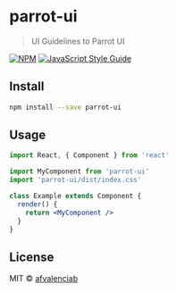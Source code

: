 # parrot-ui

> UI Guidelines to Parrot UI

[![NPM](https://img.shields.io/npm/v/parrot-ui.svg)](https://www.npmjs.com/package/parrot-ui) [![JavaScript Style Guide](https://img.shields.io/badge/code_style-standard-brightgreen.svg)](https://standardjs.com)

## Install

```bash
npm install --save parrot-ui
```

## Usage

```jsx
import React, { Component } from 'react'

import MyComponent from 'parrot-ui'
import 'parrot-ui/dist/index.css'

class Example extends Component {
  render() {
    return <MyComponent />
  }
}
```

## License

MIT © [afvalenciab](https://github.com/afvalenciab)
